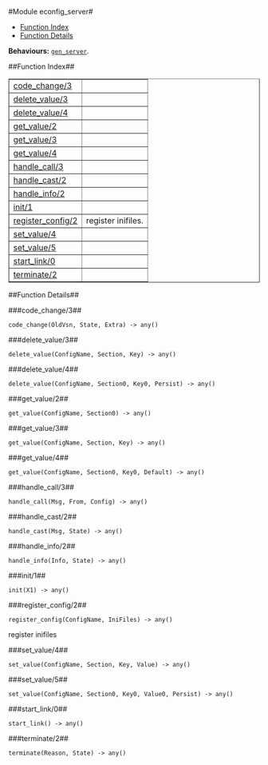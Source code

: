 

#Module econfig_server#
* [Function Index](#index)
* [Function Details](#functions)






__Behaviours:__ [`gen_server`](gen_server.md).<a name="index"></a>

##Function Index##


<table width="100%" border="1" cellspacing="0" cellpadding="2" summary="function index"><tr><td valign="top"><a href="#code_change-3">code_change/3</a></td><td></td></tr><tr><td valign="top"><a href="#delete_value-3">delete_value/3</a></td><td></td></tr><tr><td valign="top"><a href="#delete_value-4">delete_value/4</a></td><td></td></tr><tr><td valign="top"><a href="#get_value-2">get_value/2</a></td><td></td></tr><tr><td valign="top"><a href="#get_value-3">get_value/3</a></td><td></td></tr><tr><td valign="top"><a href="#get_value-4">get_value/4</a></td><td></td></tr><tr><td valign="top"><a href="#handle_call-3">handle_call/3</a></td><td></td></tr><tr><td valign="top"><a href="#handle_cast-2">handle_cast/2</a></td><td></td></tr><tr><td valign="top"><a href="#handle_info-2">handle_info/2</a></td><td></td></tr><tr><td valign="top"><a href="#init-1">init/1</a></td><td></td></tr><tr><td valign="top"><a href="#register_config-2">register_config/2</a></td><td>register inifiles.</td></tr><tr><td valign="top"><a href="#set_value-4">set_value/4</a></td><td></td></tr><tr><td valign="top"><a href="#set_value-5">set_value/5</a></td><td></td></tr><tr><td valign="top"><a href="#start_link-0">start_link/0</a></td><td></td></tr><tr><td valign="top"><a href="#terminate-2">terminate/2</a></td><td></td></tr></table>


<a name="functions"></a>

##Function Details##

<a name="code_change-3"></a>

###code_change/3##




`code_change(OldVsn, State, Extra) -> any()`

<a name="delete_value-3"></a>

###delete_value/3##




`delete_value(ConfigName, Section, Key) -> any()`

<a name="delete_value-4"></a>

###delete_value/4##




`delete_value(ConfigName, Section0, Key0, Persist) -> any()`

<a name="get_value-2"></a>

###get_value/2##




`get_value(ConfigName, Section0) -> any()`

<a name="get_value-3"></a>

###get_value/3##




`get_value(ConfigName, Section, Key) -> any()`

<a name="get_value-4"></a>

###get_value/4##




`get_value(ConfigName, Section0, Key0, Default) -> any()`

<a name="handle_call-3"></a>

###handle_call/3##




`handle_call(Msg, From, Config) -> any()`

<a name="handle_cast-2"></a>

###handle_cast/2##




`handle_cast(Msg, State) -> any()`

<a name="handle_info-2"></a>

###handle_info/2##




`handle_info(Info, State) -> any()`

<a name="init-1"></a>

###init/1##




`init(X1) -> any()`

<a name="register_config-2"></a>

###register_config/2##




`register_config(ConfigName, IniFiles) -> any()`



register inifiles<a name="set_value-4"></a>

###set_value/4##




`set_value(ConfigName, Section, Key, Value) -> any()`

<a name="set_value-5"></a>

###set_value/5##




`set_value(ConfigName, Section0, Key0, Value0, Persist) -> any()`

<a name="start_link-0"></a>

###start_link/0##




`start_link() -> any()`

<a name="terminate-2"></a>

###terminate/2##




`terminate(Reason, State) -> any()`

